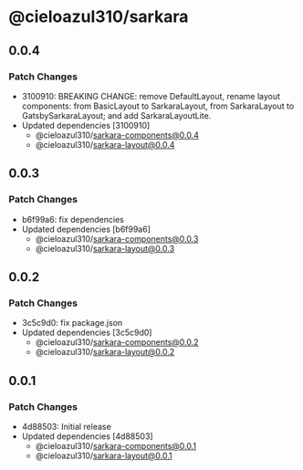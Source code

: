 # @cieloazul310/sarkara

## 0.0.4

### Patch Changes

- 3100910: BREAKING CHANGE: remove DefaultLayout, rename layout components: from BasicLayout to SarkaraLayout, from SarkaraLayout to GatsbySarkaraLayout; and add SarkaraLayoutLite.
- Updated dependencies [3100910]
  - @cieloazul310/sarkara-components@0.0.4
  - @cieloazul310/sarkara-layout@0.0.4

## 0.0.3

### Patch Changes

- b6f99a6: fix dependencies
- Updated dependencies [b6f99a6]
  - @cieloazul310/sarkara-components@0.0.3
  - @cieloazul310/sarkara-layout@0.0.3

## 0.0.2

### Patch Changes

- 3c5c9d0: fix package.json
- Updated dependencies [3c5c9d0]
  - @cieloazul310/sarkara-components@0.0.2
  - @cieloazul310/sarkara-layout@0.0.2

## 0.0.1

### Patch Changes

- 4d88503: Initial release
- Updated dependencies [4d88503]
  - @cieloazul310/sarkara-components@0.0.1
  - @cieloazul310/sarkara-layout@0.0.1
